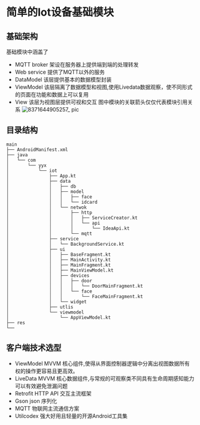 # 简单的Iot设备基础模块

## 基础架构
基础模块中涵盖了
- MQTT broker 架设在服务器上提供端到端的处理转发
- Web service 提供了MQTT以外的服务
- DataModel 该层提供基本的数据模型封装
- ViewModel 该层隔离了数据模型和视图,使用Livedata数据观察，使不同形式的页面在功能和数据上可以复用
- View 该层为视图层提供可视和交互
图中模块的关联箭头仅仅代表模块引用关系
![8371644905257_ pic](https://user-images.githubusercontent.com/10151414/154002579-8471732a-dae3-4104-a9be-c7f37f97d9b2.jpg)

## 目录结构
```
main
├── AndroidManifest.xml
├── java
│   └── com
│       └── yyx
│           └── iot
│               ├── App.kt
│               ├── data
│               │   ├── db
│               │   ├── model
│               │   │   ├── face
│               │   │   └── idcard
│               │   └── netwok
│               │       ├── http
│               │       │   ├── ServiceCreator.kt
│               │       │   └── api
│               │       │       └── IdeaApi.kt
│               │       └── mqtt
│               ├── service                       
│               │   └── BackgroundService.kt
│               ├── ui
│               │   ├── BaseFragment.kt
│               │   ├── MainActivity.kt
│               │   ├── MainFragment.kt
│               │   ├── MainViewModel.kt
│               │   ├── devices
│               │   │   ├── door
│               │   │   │   └── DoorMainFragment.kt
│               │   │   └── face
│               │   │       └── FaceMainFragment.kt
│               │   └── widget
│               ├── utlis
│               └── viewmodel
│                   └── AppViewModel.kt 
├── res 
└── 
```
## 客户端技术选型
- ViewModel MVVM 核心组件,使得从界面控制器逻辑中分离出视图数据所有权的操作更容易且更高效。
- LiveData MVVM 核心数据组件,与常规的可观察类不同具有生命周期感知能力可以有效避免泄漏问题
- Retrofit  HTTP API 交互主流框架
- Gson   json 序列化
- MQTT 物联网主流通信方案
- Utilcodex 强大好用且轻量的开源Android工具集


